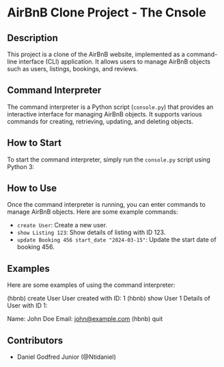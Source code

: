 # AirBnB Clone  Project - The Cnsole

## Description
This project is a clone of the AirBnB website, implemented as a command-line interface (CLI) application. It allows users to manage AirBnB objects such as users, listings, bookings, and reviews.

## Command Interpreter
The command interpreter is a Python script (`console.py`) that provides an interactive interface for managing AirBnB objects. It supports various commands for creating, retrieving, updating, and deleting objects.

## How to Start
To start the command interpreter, simply run the `console.py` script using Python 3:


## How to Use
Once the command interpreter is running, you can enter commands to manage AirBnB objects. Here are some example commands:

- `create User`: Create a new user.
- `show Listing 123`: Show details of listing with ID 123.
- `update Booking 456 start_date "2024-03-15"`: Update the start date of booking 456.

## Examples
Here are some examples of using the command interpreter:

(hbnb) create User
User created with ID: 1
(hbnb) show User 1
Details of User with ID 1:

Name: John Doe
Email: john@example.com
(hbnb) quit


## Contributors
- Daniel Godfred Junior (@Ntidaniel)

